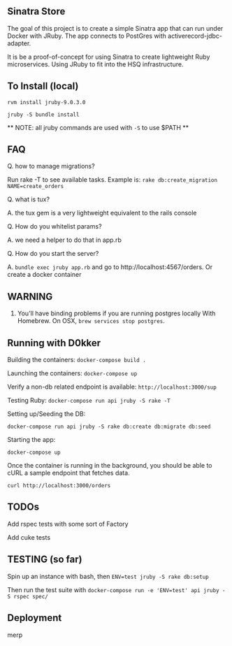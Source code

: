 ## Sinatra Store ##
The goal of this project is to create a simple Sinatra app that can run under Docker with JRuby. The app connects to PostGres with activerecord-jdbc-adapter.

It is be a proof-of-concept for using Sinatra to create lightweight Ruby microservices. Using JRuby to fit into the HSQ infrastructure.

## To Install (local) ##

`rvm install jruby-9.0.3.0`

`jruby -S bundle install`

** NOTE: all jruby commands are used with `-S` to use $PATH **

## FAQ ##

Q. how to manage migrations?

Run rake -T to see available tasks. Example is: `rake db:create_migration NAME=create_orders`

Q. what is tux?

A. the tux gem is a very lightweight equivalent to the rails console

Q. How do you whitelist params?

A. we need a helper to do that in app.rb

Q. How do you start the server?

A. `bundle exec jruby app.rb` and go to http://localhost:4567/orders. Or create a docker container

## WARNING ##

1. You'll have binding problems if you are running postgres locally With Homebrew. On OSX, `brew services stop postgres`.

## Running with D0kker ##

Building the containers: `docker-compose build .`

Launching the containers: `docker-compose up`

Verify a non-db related endpoint is available: `http://localhost:3000/sup`

Testing Ruby: `docker-compose run api jruby -S rake -T`

Setting up/Seeding the DB:

`docker-compose run api jruby -S rake db:create db:migrate db:seed`

Starting the app:

`docker-compose up`

Once the container is running in the background, you should be able to cURL a sample endpoint that fetches data.

`curl http://localhost:3000/orders`

## TODOs ##

Add rspec tests with some sort of Factory

Add cuke tests

## TESTING (so far) ##
Spin up an instance with bash, then `ENV=test jruby -S rake db:setup`

Then run the test suite with `docker-compose run -e 'ENV=test' api jruby -S rspec spec/`

## Deployment ##

 merp
